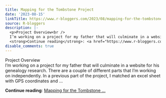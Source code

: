 ```yaml
---
title: Mapping for the Tombstone Project
date: '2023-08-15'
linkTitle: https://www.r-bloggers.com/2023/08/mapping-for-the-tombstone-project/
source: R-bloggers
description: |-
  <p>Project Overview<br />
  I’m working on a project for my father that will culminate in a website for his genealogy research. There are a couple of different parts that I’m working on independently. In a previous part of the project, I matched an excel sheet with GPS coordinates and ...</p>
  <strong>Continue reading</strong>: <a href="https://www.r-bloggers.com/2023/08/mapping-for-the-tombstone-project/">Mapping for the Tombstone ...
disable_comments: true
---
```

<p>Project Overview<br />
I’m working on a project for my father that will culminate in a website for his genealogy research. There are a couple of different parts that I’m working on independently. In a previous part of the project, I matched an excel sheet with GPS coordinates and ...</p>
<strong>Continue reading</strong>: <a href="https://www.r-bloggers.com/2023/08/mapping-for-the-tombstone-project/">Mapping for the Tombstone ...